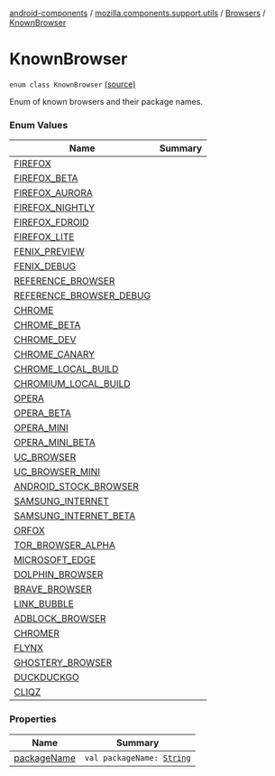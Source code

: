 [android-components](../../../index.md) / [mozilla.components.support.utils](../../index.md) / [Browsers](../index.md) / [KnownBrowser](./index.md)

# KnownBrowser

`enum class KnownBrowser` [(source)](https://github.com/mozilla-mobile/android-components/blob/master/components/support/utils/src/main/java/mozilla/components/support/utils/Browsers.kt#L32)

Enum of known browsers and their package names.

### Enum Values

| Name | Summary |
|---|---|
| [FIREFOX](-f-i-r-e-f-o-x.md) |  |
| [FIREFOX_BETA](-f-i-r-e-f-o-x_-b-e-t-a.md) |  |
| [FIREFOX_AURORA](-f-i-r-e-f-o-x_-a-u-r-o-r-a.md) |  |
| [FIREFOX_NIGHTLY](-f-i-r-e-f-o-x_-n-i-g-h-t-l-y.md) |  |
| [FIREFOX_FDROID](-f-i-r-e-f-o-x_-f-d-r-o-i-d.md) |  |
| [FIREFOX_LITE](-f-i-r-e-f-o-x_-l-i-t-e.md) |  |
| [FENIX_PREVIEW](-f-e-n-i-x_-p-r-e-v-i-e-w.md) |  |
| [FENIX_DEBUG](-f-e-n-i-x_-d-e-b-u-g.md) |  |
| [REFERENCE_BROWSER](-r-e-f-e-r-e-n-c-e_-b-r-o-w-s-e-r.md) |  |
| [REFERENCE_BROWSER_DEBUG](-r-e-f-e-r-e-n-c-e_-b-r-o-w-s-e-r_-d-e-b-u-g.md) |  |
| [CHROME](-c-h-r-o-m-e.md) |  |
| [CHROME_BETA](-c-h-r-o-m-e_-b-e-t-a.md) |  |
| [CHROME_DEV](-c-h-r-o-m-e_-d-e-v.md) |  |
| [CHROME_CANARY](-c-h-r-o-m-e_-c-a-n-a-r-y.md) |  |
| [CHROME_LOCAL_BUILD](-c-h-r-o-m-e_-l-o-c-a-l_-b-u-i-l-d.md) |  |
| [CHROMIUM_LOCAL_BUILD](-c-h-r-o-m-i-u-m_-l-o-c-a-l_-b-u-i-l-d.md) |  |
| [OPERA](-o-p-e-r-a.md) |  |
| [OPERA_BETA](-o-p-e-r-a_-b-e-t-a.md) |  |
| [OPERA_MINI](-o-p-e-r-a_-m-i-n-i.md) |  |
| [OPERA_MINI_BETA](-o-p-e-r-a_-m-i-n-i_-b-e-t-a.md) |  |
| [UC_BROWSER](-u-c_-b-r-o-w-s-e-r.md) |  |
| [UC_BROWSER_MINI](-u-c_-b-r-o-w-s-e-r_-m-i-n-i.md) |  |
| [ANDROID_STOCK_BROWSER](-a-n-d-r-o-i-d_-s-t-o-c-k_-b-r-o-w-s-e-r.md) |  |
| [SAMSUNG_INTERNET](-s-a-m-s-u-n-g_-i-n-t-e-r-n-e-t.md) |  |
| [SAMSUNG_INTERNET_BETA](-s-a-m-s-u-n-g_-i-n-t-e-r-n-e-t_-b-e-t-a.md) |  |
| [ORFOX](-o-r-f-o-x.md) |  |
| [TOR_BROWSER_ALPHA](-t-o-r_-b-r-o-w-s-e-r_-a-l-p-h-a.md) |  |
| [MICROSOFT_EDGE](-m-i-c-r-o-s-o-f-t_-e-d-g-e.md) |  |
| [DOLPHIN_BROWSER](-d-o-l-p-h-i-n_-b-r-o-w-s-e-r.md) |  |
| [BRAVE_BROWSER](-b-r-a-v-e_-b-r-o-w-s-e-r.md) |  |
| [LINK_BUBBLE](-l-i-n-k_-b-u-b-b-l-e.md) |  |
| [ADBLOCK_BROWSER](-a-d-b-l-o-c-k_-b-r-o-w-s-e-r.md) |  |
| [CHROMER](-c-h-r-o-m-e-r.md) |  |
| [FLYNX](-f-l-y-n-x.md) |  |
| [GHOSTERY_BROWSER](-g-h-o-s-t-e-r-y_-b-r-o-w-s-e-r.md) |  |
| [DUCKDUCKGO](-d-u-c-k-d-u-c-k-g-o.md) |  |
| [CLIQZ](-c-l-i-q-z.md) |  |

### Properties

| Name | Summary |
|---|---|
| [packageName](package-name.md) | `val packageName: `[`String`](https://kotlinlang.org/api/latest/jvm/stdlib/kotlin/-string/index.html) |
